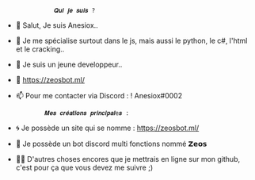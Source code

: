                   𝑸𝒖𝒊 𝒋𝒆 𝒔𝒖𝒊𝒔 ?

- 👋 Salut, Je suis Anesiox..
- 👀 Je me spécialise surtout dans le js, mais aussi le python, le c#, l'html et le cracking..
- 🌱 Je suis un jeune developpeur..
- 💞️ https://zeosbot.ml/
- 📫 Pour me contacter via Discord : ! Anesiox#0002

              𝑴𝒆𝒔 𝒄𝒓𝒆́𝒂𝒕𝒊𝒐𝒏𝒔 𝒑𝒓𝒊𝒏𝒄𝒊𝒑𝒂𝒍e𝒔 :
              
- 🌀 Je possède un site qui se nomme : https://zeosbot.ml/
- 🤖 Je possède un bot discord multi fonctions nommé 𝗭𝗲𝗼𝘀
- 🙏🏻 D'autres choses encores que je mettrais en ligne sur mon github, c'est pour ça que vous devez me suivre ;)
